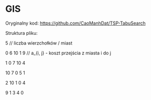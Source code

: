 # GIS

Oryginalny kod: https://github.com/CaoManhDat/TSP-TabuSearch

Struktura pliku:

5 // liczba wierzchołków / miast

0 6 10 1 9 // a_{i, j}  - koszt przejścia z miasta i do j

1 0 7 10 4

10 7 0 5 1

2 10 1 0 4

9 1 3 4 0
